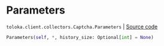 # Parameters
`toloka.client.collectors.Captcha.Parameters` | [Source code](https://github.com/Toloka/toloka-kit/blob/v1.1.2/src/client/collectors.py#L297)

```python
Parameters(self, *, history_size: Optional[int] = None)
```

